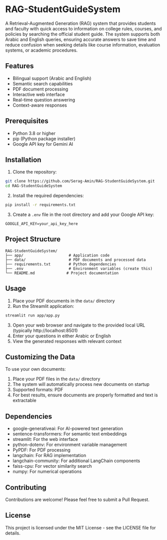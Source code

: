 # RAG-StudentGuideSystem

A Retrieval-Augmented Generation (RAG) system that provides students and faculty with quick access to information on college rules, courses, and policies by searching the official student guide. The system supports both Arabic and English queries, ensuring accurate answers to save time and reduce confusion when seeking details like course information, evaluation systems, or academic procedures.

## Features

- Bilingual support (Arabic and English)
- Semantic search capabilities
- PDF document processing
- Interactive web interface
- Real-time question answering
- Context-aware responses

## Prerequisites

- Python 3.8 or higher
- pip (Python package installer)
- Google API key for Gemini AI

## Installation

1. Clone the repository:
```bash
git clone https://github.com/Serag-Amin/RAG-StudentGuideSystem.git
cd RAG-StudentGuideSystem
```

2. Install the required dependencies:
```bash
pip install -r requirements.txt
```

3. Create a `.env` file in the root directory and add your Google API key:
```
GOOGLE_API_KEY=your_api_key_here
```

## Project Structure

```
RAG-StudentGuideSystem/
├── app/                    # Application code
├── data/                   # PDF documents and processed data
├── requirements.txt        # Python dependencies
├── .env                    # Environment variables (create this)
└── README.md              # Project documentation
```

## Usage

1. Place your PDF documents in the `data/` directory
2. Run the Streamlit application:
```bash
streamlit run app/app.py
```
3. Open your web browser and navigate to the provided local URL (typically http://localhost:8501)
4. Enter your questions in either Arabic or English
5. View the generated responses with relevant context

## Customizing the Data

To use your own documents:

1. Place your PDF files in the `data/` directory
2. The system will automatically process new documents on startup
3. Supported formats: PDF
4. For best results, ensure documents are properly formatted and text is extractable

## Dependencies

- google-generativeai: For AI-powered text generation
- sentence-transformers: For semantic text embeddings
- streamlit: For the web interface
- python-dotenv: For environment variable management
- PyPDF: For PDF processing
- langchain: For RAG implementation
- langchain-community: For additional LangChain components
- faiss-cpu: For vector similarity search
- numpy: For numerical operations

## Contributing

Contributions are welcome! Please feel free to submit a Pull Request.

## License

This project is licensed under the MIT License - see the LICENSE file for details.
